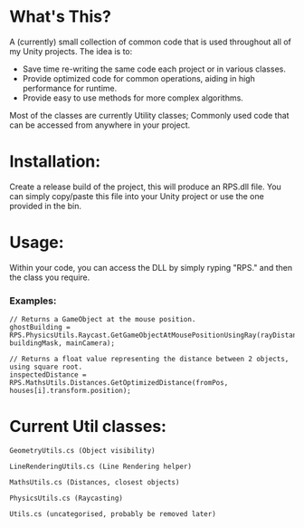 # What's This?
A (currently) small collection of common code that is used throughout all of my Unity projects. The idea is to:
- Save time re-writing the same code each project or in various classes.
- Provide optimized code for common operations, aiding in high performance for runtime.
- Provide easy to use methods for more complex algorithms.

Most of the classes are currently Utility classes; Commonly used code that can be accessed from anywhere in your project.

# Installation:
Create a release build of the project, this will produce an RPS.dll file.
You can simply copy/paste this file into your Unity project or use the one provided in the bin.

# Usage:
Within your code, you can access the DLL by simply ryping "RPS." and then the class you require.
### Examples:
```
// Returns a GameObject at the mouse position.
ghostBuilding = RPS.PhysicsUtils.Raycast.GetGameObjectAtMousePositionUsingRay(rayDistance, buildingMask, mainCamera);

// Returns a float value representing the distance between 2 objects, using square root.
inspectedDistance = RPS.MathsUtils.Distances.GetOptimizedDistance(fromPos, houses[i].transform.position);
```

# Current Util classes:
```
GeometryUtils.cs (Object visibility)

LineRenderingUtils.cs (Line Rendering helper)

MathsUtils.cs (Distances, closest objects)

PhysicsUtils.cs (Raycasting)

Utils.cs (uncategorised, probably be removed later)
```

